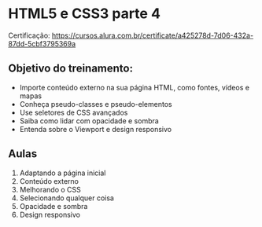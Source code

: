 # HTML5 e CSS3 parte 4

Certificação: https://cursos.alura.com.br/certificate/a425278d-7d06-432a-87dd-5cbf3795369a

<h2>Objetivo do treinamento:</h2>

<ul>
    <li>Importe conteúdo externo na sua página HTML, como fontes, vídeos e mapas</li>
    <li>Conheça pseudo-classes e pseudo-elementos</li>
    <li>Use seletores de CSS avançados</li>
    <li>Saiba como lidar com opacidade e sombra</li>
    <li>Entenda sobre o Viewport e design responsivo</li>
</ul>

<h2>Aulas</h2>

<ol>
    <li>Adaptando a página inicial</li>
    <li>Conteúdo externo</li>
    <li>Melhorando o CSS</li>
    <li>Selecionando qualquer coisa</li>
    <li>Opacidade e sombra</li>
    <li>Design responsivo</li>
</ol>
















